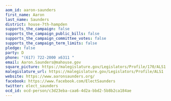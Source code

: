 ```yaml
---
aom_id: aaron-saunders
first_name: Aaron
last_name: Saunders
district: house-7th-hampden
supports_the_campaign: false
supports_the_campaign_public_bills: false
supports_the_campaign_committee_votes: false
supports_the_campaign_term_limits: false
pledge: false
party: D
phone: "(617) 722-2000 x6311 "
email: Aaron.Saunders@mahouse.gov
square_picture: https://malegislature.gov/Legislators/Profile/170/ALS1.jpg
malegislature_url: https://malegislature.gov/Legislators/Profile/ALS1
website: https://www.aaronsaunders.org/
facebook: https://www.facebook.com/ElectSaunders
twitter: elect_saunders
ocd_id: ocd-person/c3d23eba-caa6-4d2a-bbd2-5b8b2ca184ae
---
```

